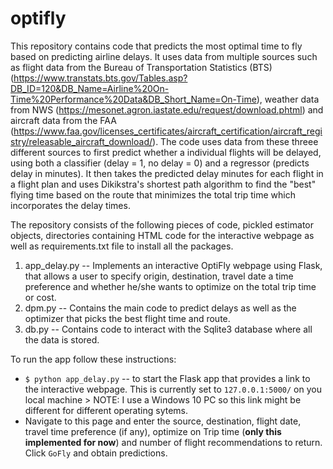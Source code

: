# optifly
This repository contains code that predicts the most optimal time to fly based on predicting airline delays. It uses data from multiple sources such as flight data from the Bureau of Transportation Statistics (BTS) (https://www.transtats.bts.gov/Tables.asp?DB_ID=120&DB_Name=Airline%20On-Time%20Performance%20Data&DB_Short_Name=On-Time), weather data from NWS (https://mesonet.agron.iastate.edu/request/download.phtml) and aircraft data from the FAA (https://www.faa.gov/licenses_certificates/aircraft_certification/aircraft_registry/releasable_aircraft_download/). The code uses data from these threee different sources to first predict whether a individual flights will be delayed, using both a classifier (delay = 1, no delay = 0) and a regressor (predicts delay in minutes). It then takes the predicted delay minutes for each flight in a flight plan and uses Dikikstra's shortest path algorithm to find the "best" flying time based on the route that minimizes the total trip time which incorporates the delay times. 

The repository consists of the following pieces of code, pickled estimator objects, directories containing HTML code for the interactive webpage as well as requirements.txt file to install all the packages.  
1. app_delay.py -- Implements an interactive OptiFly webpage using Flask, that allows a user to specify origin, destination, travel date a time preference and whether he/she wants to optimize on the total trip time or cost. 
2. dpm.py -- Contains the main code to predict delays as well as the optimizer that picks the best flight time and route. 
3. db.py -- Contains code to interact with the Sqlite3 database where all the data is stored. 

To run the app follow these instructions:
* `$ python app_delay.py` -- to start the Flask app that provides a link to the interactive webpage. This is currently set to `127.0.0.1:5000/` on you local machine > NOTE: I use a Windows 10 PC so this link might be different for different operating sytems.
* Navigate to this page and enter the source, destination, flight date, travel time preference (if any), optimize on Trip time (**only this implemented for now**) and number of flight recommendations to return. Click `GoFly` and obtain predictions.

